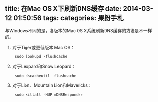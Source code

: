 title: 在Mac OS X下刷新DNS缓存
date: 2014-03-12 01:50:56
tags:
categories: 果粉手札
---

与Windows不同的是，各版本的Mac OS X系统刷新DNS缓存的方法是不一样的。

1. 对于Tiger或更低版本 Mac OS：

		sudo lookupd -flushcache
	
2. 对于Leopard和Snow Leopard：

		sudo dscacheutil -flushcache
	
3. 对于Lion、Mountain Lion和Mavericks：

		sudo killall -HUP mDNSResponder